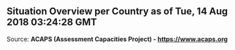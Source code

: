 ## Situation Overview per Country as of Tue, 14 Aug 2018 03:24:28 GMT

Source: **ACAPS (Assessment Capacities Project) - https://www.acaps.org**